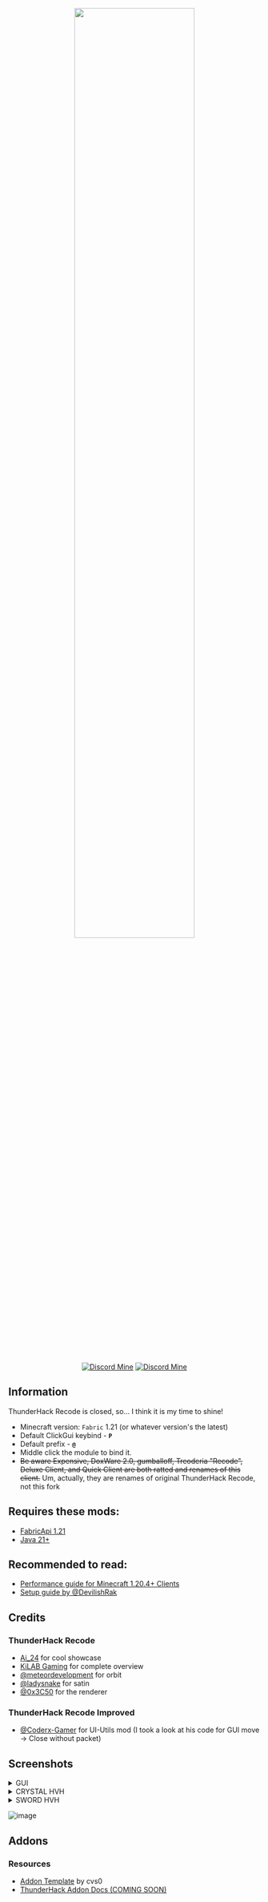 <p align="center">
    <img src="https://i.imgur.com/7bcS9eD.png" style="width: 69%">
</p>




<div align="center">

[![Discord Mine](https://img.shields.io/discord/1140266441082404924?label=ThunderHack%20Recode%20Discord&logo=discord&logoColor=white)](https://discord.gg/bJajFP3kCX)
[![Discord Mine](https://img.shields.io/discord/1138007062333366393?label=ulybaka1337's%20Discord&logo=discord&logoColor=white)](https://discord.gg/7radMBMnNZ)


</div>

## Information

ThunderHack Recode is closed, so... I think it is my time to shine!

- Minecraft version: ```Fabric``` 1.21 (or whatever version's the latest)
- Default ClickGui keybind - **```P```**
- Default prefix - **```@```**
- Middle click the module to bind it.
- ~~Be aware Expensive, DoxWare 2.0, gumballoff, Treoderia "Recode", Deluxe Client, and Quick Client are both ratted and renames of this client.~~ Um, actually, they are renames of original ThunderHack Recode, not this fork

## Requires these mods:

- [FabricApi 1.21](https://www.curseforge.com/minecraft/mc-mods/fabric-api/files/5531908)
- [Java 21+](https://www.oracle.com/java/technologies/javase/jdk21-archive-downloads.html)

## Recommended to read:

- [Performance guide for Minecraft 1.20.4+ Clients](https://gist.github.com/HexedHero/aab340a84db51913cb1106c2d85f4e4f)
- [Setup guide by @DevilishRak](https://thunderguidemc.vercel.app/)

## Credits

### ThunderHack Recode

- [Ai_24](https://www.youtube.com/@Ai_24) for cool showcase
- [KiLAB Gaming](https://www.youtube.com/@KiLABGaming) for complete overview
- [@meteordevelopment](https://github.com/meteordevelopment) for orbit
- [@ladysnake](https://github.com/ladysnake) for satin
- [@0x3C50](https://github.com/0x3C50/Renderer) for the renderer

### ThunderHack Recode Improved
- [@Coderx-Gamer](https://github.com/Coderx-Gamer/) for UI-Utils mod (I took a look at his code for GUI move -> Close without packet)

## Screenshots
<details>
<summary>GUI</summary>

![image](assets/1.png)
</details>
<details>
<summary>CRYSTAL HVH</summary>

![image](assets/2.png)
![image](assets/3.png)
![image](assets/4.png)
</details>
<details>
<summary>SWORD HVH</summary>

![image](assets/5.gif)
</details>

![image](https://github.com/Pan4ur/ThunderHack-Recode/assets/82473048/1e56338f-58a1-4759-8234-858878bdde3f)

## Addons

### Resources

- [Addon Template](https://github.com/cvs0/ThunderHack-Recode-Addon-Template) by cvs0
- [ThunderHack Addon Docs (COMING SOON)]()
